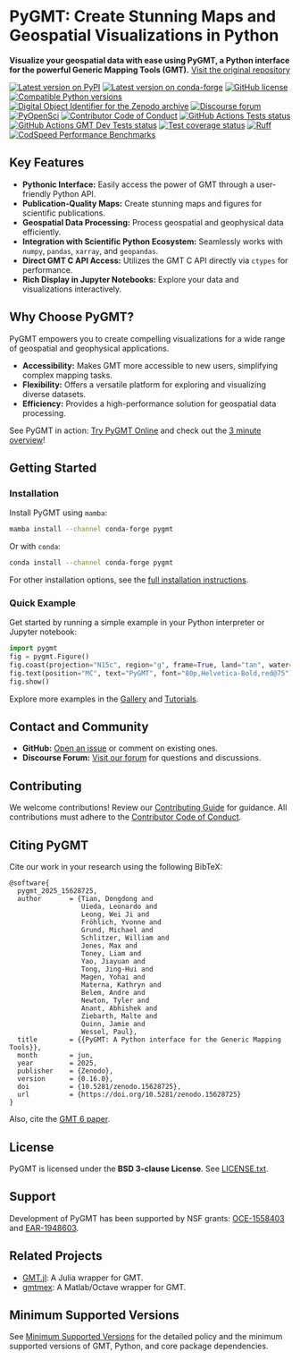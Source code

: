 # PyGMT: Create Stunning Maps and Geospatial Visualizations in Python

**Visualize your geospatial data with ease using PyGMT, a Python interface for the powerful Generic Mapping Tools (GMT).**  [Visit the original repository](https://github.com/GenericMappingTools/pygmt)

[![Latest version on PyPI](https://img.shields.io/pypi/v/pygmt)](https://pypi.org/project/pygmt)
[![Latest version on conda-forge](https://img.shields.io/conda/v/conda-forge/pygmt)](https://anaconda.org/conda-forge/pygmt)
[![GitHub license](https://img.shields.io/github/license/GenericMappingTools/pygmt)](https://github.com/GenericMappingTools/pygmt/blob/main/LICENSE.txt)
[![Compatible Python versions](https://img.shields.io/python/required-version-toml?tomlFilePath=https%3A%2F%2Fraw.githubusercontent.com%2FGenericMappingTools%2Fpygmt%2Frefs%2Fheads%2Fmain%2Fpyproject.toml)](https://www.pygmt.org/dev/minversions.html)
[![Digital Object Identifier for the Zenodo archive](https://zenodo.org/badge/DOI/10.5281/3781524.svg)](https://doi.org/10.5281/zenodo.3781524)
[![Discourse forum](https://img.shields.io/discourse/status?label=forum&server=https%3A%2F%2Fforum.generic-mapping-tools.org)](https://forum.generic-mapping-tools.org)
[![PyOpenSci](https://tinyurl.com/y22nb8up)](https://github.com/pyOpenSci/software-submission/issues/43)
[![Contributor Code of Conduct](https://img.shields.io/badge/Contributor%20Covenant-v2.1%20adopted-ff69b4.svg)](https://github.com/GenericMappingTools/.github/blob/main/CODE_OF_CONDUCT.md)
[![GitHub Actions Tests status](https://github.com/GenericMappingTools/pygmt/actions/workflows/ci_tests.yaml/badge.svg)](https://github.com/GenericMappingTools/pygmt/actions/workflows/ci_tests.yaml)
[![GitHub Actions GMT Dev Tests status](https://github.com/GenericMappingTools/pygmt/actions/workflows/ci_tests_dev.yaml/badge.svg)](https://github.com/GenericMappingTools/pygmt/actions/workflows/ci_tests_dev.yaml)
[![Test coverage status](https://codecov.io/gh/GenericMappingTools/pygmt/graph/badge.svg?token=78Fu4EWstx)](https://app.codecov.io/gh/GenericMappingTools/pygmt)
[![Ruff](https://img.shields.io/endpoint?url=https://raw.githubusercontent.com/astral-sh/ruff/main/assets/badge/v2.json)](https://github.com/astral-sh/ruff)
[![CodSpeed Performance Benchmarks](https://img.shields.io/endpoint?url=https://codspeed.io/badge.json)](https://codspeed.io/GenericMappingTools/pygmt)

## Key Features

*   **Pythonic Interface:**  Easily access the power of GMT through a user-friendly Python API.
*   **Publication-Quality Maps:** Create stunning maps and figures for scientific publications.
*   **Geospatial Data Processing:** Process geospatial and geophysical data efficiently.
*   **Integration with Scientific Python Ecosystem:** Seamlessly works with `numpy`, `pandas`, `xarray`, and `geopandas`.
*   **Direct GMT C API Access:** Utilizes the GMT C API directly via `ctypes` for performance.
*   **Rich Display in Jupyter Notebooks:** Explore your data and visualizations interactively.

## Why Choose PyGMT?

PyGMT empowers you to create compelling visualizations for a wide range of geospatial and geophysical applications.

*   **Accessibility:**  Makes GMT more accessible to new users, simplifying complex mapping tasks.
*   **Flexibility:**  Offers a versatile platform for exploring and visualizing diverse datasets.
*   **Efficiency:**  Provides a high-performance solution for geospatial data processing.

See PyGMT in action: [Try PyGMT Online](https://github.com/GenericMappingTools/try-gmt) and check out the [3 minute overview](https://youtu.be/4iPnITXrxVU)!

## Getting Started

### Installation

Install PyGMT using `mamba`:

```bash
mamba install --channel conda-forge pygmt
```

Or with `conda`:

```bash
conda install --channel conda-forge pygmt
```

For other installation options, see the [full installation instructions](https://www.pygmt.org/latest/install.html).

### Quick Example

Get started by running a simple example in your Python interpreter or Jupyter notebook:

```python
import pygmt
fig = pygmt.Figure()
fig.coast(projection="N15c", region="g", frame=True, land="tan", water="lightblue")
fig.text(position="MC", text="PyGMT", font="80p,Helvetica-Bold,red@75")
fig.show()
```

Explore more examples in the [Gallery](https://www.pygmt.org/latest/gallery/index.html) and [Tutorials](https://www.pygmt.org/latest/tutorials/index.html).

## Contact and Community

*   **GitHub:**  [Open an issue](https://github.com/GenericMappingTools/pygmt/issues/new) or comment on existing ones.
*   **Discourse Forum:** [Visit our forum](https://forum.generic-mapping-tools.org/c/questions/pygmt-q-a) for questions and discussions.

## Contributing

We welcome contributions! Review our [Contributing Guide](https://github.com/GenericMappingTools/pygmt/blob/main/CONTRIBUTING.md) for guidance.  All contributions must adhere to the [Contributor Code of Conduct](https://github.com/GenericMappingTools/.github/blob/main/CODE_OF_CONDUCT.md).

## Citing PyGMT

Cite our work in your research using the following BibTeX:

```
@software{
  pygmt_2025_15628725,
  author       = {Tian, Dongdong and
                  Uieda, Leonardo and
                  Leong, Wei Ji and
                  Fröhlich, Yvonne and
                  Grund, Michael and
                  Schlitzer, William and
                  Jones, Max and
                  Toney, Liam and
                  Yao, Jiayuan and
                  Tong, Jing-Hui and
                  Magen, Yohai and
                  Materna, Kathryn and
                  Belem, Andre and
                  Newton, Tyler and
                  Anant, Abhishek and
                  Ziebarth, Malte and
                  Quinn, Jamie and
                  Wessel, Paul},
  title        = {{PyGMT: A Python interface for the Generic Mapping Tools}},
  month        = jun,
  year         = 2025,
  publisher    = {Zenodo},
  version      = {0.16.0},
  doi          = {10.5281/zenodo.15628725},
  url          = {https://doi.org/10.5281/zenodo.15628725}
}
```

Also, cite the [GMT 6 paper](https://doi.org/10.1029/2019GC008515).

## License

PyGMT is licensed under the **BSD 3-clause License**. See [LICENSE.txt](https://github.com/GenericMappingTools/pygmt/blob/main/LICENSE.txt).

## Support

Development of PyGMT has been supported by NSF grants: [OCE-1558403](https://www.nsf.gov/awardsearch/showAward?AWD_ID=1558403) and [EAR-1948603](https://www.nsf.gov/awardsearch/showAward?AWD_ID=1948602).

## Related Projects

*   [GMT.jl](https://github.com/GenericMappingTools/GMT.jl): A Julia wrapper for GMT.
*   [gmtmex](https://github.com/GenericMappingTools/gmtmex): A Matlab/Octave wrapper for GMT.

## Minimum Supported Versions

See [Minimum Supported Versions](https://www.pygmt.org/dev/minversions.html) for the detailed policy and the minimum supported versions of GMT, Python, and core package dependencies.